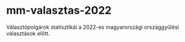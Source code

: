 # mm-valasztas-2022
Választópolgárok statisztikái a 2022-es magyarországi országgyűlési választások előtt.
